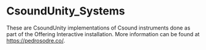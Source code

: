 # CsoundUnity_Systems
These are CsoundUnity implementations of Csound instruments done as part of the Offering Interactive installation. More information can be found at https://pedrosodre.co/.

